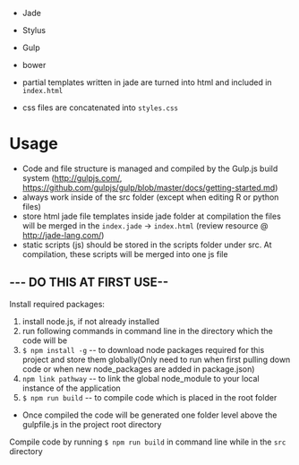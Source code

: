 * Jade
* Stylus
* Gulp
* bower

* partial templates written in jade are turned into html and included in `index.html`
* css files are concatenated into `styles.css`

# Usage
* Code and file structure is managed and compiled by the Gulp.js build system (http://gulpjs.com/, https://github.com/gulpjs/gulp/blob/master/docs/getting-started.md)
* always work inside of the src folder (except when editing R or python files)
* store html jade file templates inside jade folder at compilation the files will be merged in the `index.jade` -> `index.html` (review resource @ http://jade-lang.com/)
* static scripts (js) should be stored in the scripts folder under src. At compilation, these scripts will be merged into one js file

## --- DO THIS AT FIRST USE--
Install required packages:
1.    install node.js, if not already installed
2.    run following commands in command line in the directory which the code will be
3.    `$ npm install -g` -- to download node packages required for this project and store them globally(Only need to run when first pulling down code or when new node_packages are added in package.json)
4.    `npm link pathway` -- to link the global node_module to your local instance of the application
5.    `$ npm run build` -- to compile code which is placed in the root folder

* Once compiled the code will be generated one folder level above the gulpfile.js in the project root directory

Compile code by running `$ npm run build` in command line while in the `src` directory
